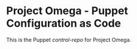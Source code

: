 # Project Omega - Puppet Configuration as Code

This is the Puppet *control-repo* for Project Omega.
